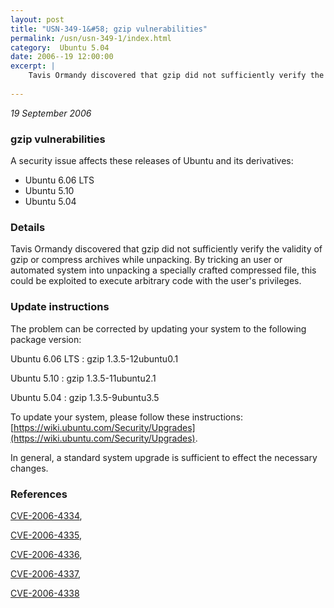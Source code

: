 ```yaml
---
layout: post
title: "USN-349-1&#58; gzip vulnerabilities"
permalink: /usn/usn-349-1/index.html
category:  Ubuntu 5.04
date: 2006--19 12:00:00
excerpt: |
    Tavis Ormandy discovered that gzip did not sufficiently verify the validity of gzip or compress archives while unpacking. By tricking an user or automated system into unpacking a specially crafted compressed file, this could be exploited to execute arbitrary code with the user&#39;s privileges.
    
--- 
```

 
 

*19 September 2006*

### gzip vulnerabilities

A security issue affects these releases of Ubuntu and its derivatives:

* Ubuntu 6.06 LTS
* Ubuntu 5.10
* Ubuntu 5.04

### Details

Tavis Ormandy discovered that gzip did not sufficiently verify the validity of gzip or compress archives while unpacking. By tricking an user or automated system into unpacking a specially crafted compressed file, this could be exploited to execute arbitrary code with the user&#39;s privileges.

### Update instructions

The problem can be corrected by updating your system to the following package version:

Ubuntu 6.06 LTS
 : gzip <span>1.3.5-12ubuntu0.1</span>

Ubuntu 5.10
 : gzip <span>1.3.5-11ubuntu2.1</span>

Ubuntu 5.04
 : gzip <span>1.3.5-9ubuntu3.5</span>

To update your system, please follow these instructions: [https://wiki.ubuntu.com/Security/Upgrades](https://wiki.ubuntu.com/Security/Upgrades).

In general, a standard system upgrade is sufficient to effect the necessary changes.

### References

 
 [CVE-2006-4334](http://people.ubuntu.com/~ubuntu-security/cve/CVE-2006-4334), 

 [CVE-2006-4335](http://people.ubuntu.com/~ubuntu-security/cve/CVE-2006-4335), 

 [CVE-2006-4336](http://people.ubuntu.com/~ubuntu-security/cve/CVE-2006-4336), 

 [CVE-2006-4337](http://people.ubuntu.com/~ubuntu-security/cve/CVE-2006-4337), 

 [CVE-2006-4338](http://people.ubuntu.com/~ubuntu-security/cve/CVE-2006-4338)
 

